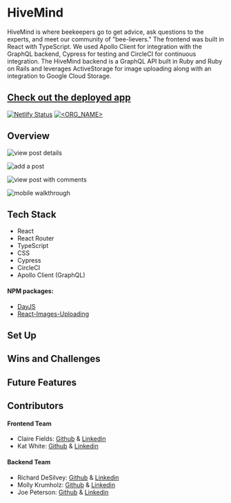 # HiveMind

HiveMind is where beekeepers go to get advice, ask questions to the experts, and meet our community of "bee-lievers." The frontend was built in React with TypeScript. We used Apollo Client for integration with the GraphQL backend, Cypress for testing and CircleCI for continuous integration. The HiveMind backend is a GraphQL API built in Ruby and Ruby on Rails and leverages ActiveStorage for image uploading along with an integration to Google Cloud Storage. 

## [Check out the deployed app](https://hivemindapp.netlify.app/) 

[![Netlify Status](https://api.netlify.com/api/v1/badges/ff4ff19c-1c5a-4fb1-acda-907a7b482d41/deploy-status)](https://app.netlify.com/sites/hivemindapp/deploys)
[![<ORG_NAME>](https://circleci.com/gh/hivemindapp/hivemind-frontend.svg?style=shield)](<LINK>)

## Overview
![view post details](https://user-images.githubusercontent.com/79113236/132574276-bc96caf8-67ca-4353-952d-2ff82a67ed49.gif)

![add a post](https://user-images.githubusercontent.com/79113236/132574323-c40f0b51-f4ab-4a3f-b6ea-4037e40efb15.gif)

![view post with comments](https://user-images.githubusercontent.com/79113236/132574355-6b1325ca-0702-4369-b814-d99d143544dc.gif)

![mobile walkthrough](https://user-images.githubusercontent.com/79113236/132574407-1331a3d4-2f75-4781-a180-2ef0513dd675.gif)

## Tech Stack
- React
- React Router
- TypeScript
- CSS
- Cypress
- CircleCI
- Apollo Client (GraphQL)

#### NPM packages:
- [DayJS](https://www.npmjs.com/package/dayjs) 
- [React-Images-Uploading](https://www.npmjs.com/package/react-images-uploading)

## Set Up

## Wins and Challenges

## Future Features

## Contributors


#### Frontend Team

* Claire Fields: [Github](https://github.com/clairefields15) & [Linkedin](https://www.linkedin.com/in/clairefields15/)
* Kat White: [Github](https://github.com/k-atwhite) & [Linkedin](https://www.linkedin.com/in/ka-white/)


#### Backend Team

* Richard DeSilvey: [Github](https://github.com/redferret) & [Linkedin](https://www.linkedin.com/in/richard-desilvey-33161696/)
* Molly Krumholz: [Github](https://github.com/mkrumholz) & [Linkedin](https://www.linkedin.com/in/mkrumholz/)
* Joe Peterson: [Github](https://github.com/JoePeterson51) & [Linkedin](https://www.linkedin.com/in/joe-peterson-14718220b/)

